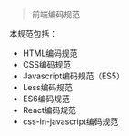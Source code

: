 > 前端编码规范

 本规范包括：

 - HTML编码规范
 - CSS编码规范
 - Javascript编码规范（ES5）
 - Less编码规范
 - ES6编码规范
 - React编码规范
 - css-in-javascript编码规范
